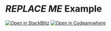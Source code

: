 # _REPLACE ME_ Example

[![Open in StackBlitz](https://developer.stackblitz.com/img/open_in_stackblitz.svg)](https://stackblitz.com/github/wevm/viem/tree/main/examples/PATH/TO/EXAMPLE/DIR)
[![Open in Codeanywhere](https://codeanywhere.com/img/open-in-codeanywhere-btn.svg)](https://app.codeanywhere.com/#https://github.com/wevm/viem/tree/main/examples/)
